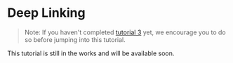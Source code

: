 # Deep Linking

> Note: If you haven't completed [tutorial 3](iOS-Tutorial-3) yet, we encourage you to do so before jumping into this tutorial.

This tutorial is still in the works and will be available soon.